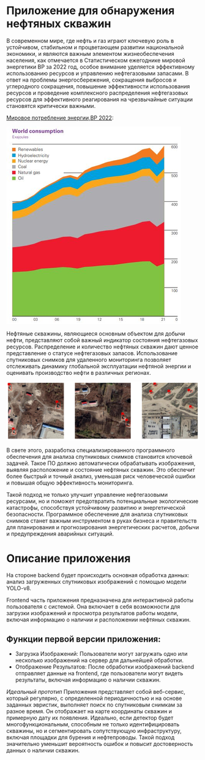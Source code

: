 # Приложение для обнаружения нефтяных скважин
В современном мире, где нефть и газ играют ключевую роль в устойчивом, стабильном и процветающем развитии национальной экономики, и являются важным элементом жизнеобеспечения населения, как отмечается в Статистическом ежегоднике мировой энергетики BP за 2022 год, особое внимание уделяется эффективному использованию ресурсов и управлению нефтегазовыми запасами. В ответ на проблемы энергосбережения, сокращения выбросов и углеродного сокращения, повышение эффективности использования ресурсов и проведение комплексного распределения нефтегазовых ресурсов для эффективного реагирования на чрезвычайные ситуации становятся критически важными.

[Мировое потребление энергии,BP 2022](https://www.bp.com/content/dam/bp/business-sites/en/global/corporate/pdfs/energy-economics/statistical-review/bp-stats-review-2022-full-report.pdf):

![Мирвоое потребление энергии](images/bp2022.jpg "Мирвоое потребление энергии")

Нефтяные скважины, являющиеся основным объектом для добычи нефти, представляют собой важный индикатор состояния нефтегазовых ресурсов. Распределение и количество нефтяных скважин дают ценное представление о статусе нефтегазовых запасов. Использование спутниковых снимков для удаленного мониторинга позволяет отслеживать динамику глобальной эксплуатации нефтяной энергии и оценивать производство нефти в различных регионах.

![Примеры из датасета](images/dataset_image.png "Примеры из датасета")

В свете этого, разработка специализированного программного обеспечения для анализа спутниковых снимков становится ключевой задачей. Такое ПО должно автоматически обрабатывать изображения, выявляя расположение и состояние нефтяных скважин. Это обеспечит более быстрый и точный анализ, уменьшая риск человеческой ошибки и повышая общую эффективность мониторинга.

Такой подход не только улучшит управление нефтегазовыми ресурсами, но и поможет предотвратить потенциальные экологические катастрофы, способствуя устойчивому развитию и энергетической безопасности. Программное обеспечение для анализа спутниковых снимков станет важным инструментом в руках бизнеса и правительств для планирования и прогнозирования энергетических расчетов, добычи и предупреждения аварийных ситуаций.

# Описание приложения

На стороне backend будет происходить основная обработка данных: анализ загруженных спутниковых изображений c помощью модели YOLO-v8.

Frontend часть приложения предназначена для интерактивной работы пользователя с системой. 
Она включает в себя возможности для загрузки изображений и просмотра результатов работы модели, включая информацию о наличии и расположении нефтяных скважин.

## Функции первой версии приложения:

- Загрузка Изображений: Пользователи могут загружать одно или несколько изображений на сервер для дальнейшей обработки.
- Отображение Результатов: После обработки изображений backend отправляет данные на frontend, где пользователи могут видеть результаты, включая информацию о наличии скважин.

*Идеальный прототип*
Приложения представляет собой веб-сервис, который регулярно, с определенной периодичностью и на основе заданных эвристик, выполняет поиск по спутниковым снимкам за разное время. Он отображает на карте координаты скважин и примерную дату их появления. Идеально, если детектор будет многофункциональным, способным не только идентифицировать скважины, но и сегментировать сопутствующую инфраструктуру, включая площадки для бурения и нефтепроводы. Такой подход значительно уменьшит вероятность ошибок и повысит достоверность данных о наличии скважин.
